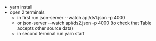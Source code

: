 - yarn install
- open 2 terminals
    * in first run  json-server --watch api/ds1.json -p 4000
    * or json-server --watch api/ds2.json -p 4000 (to check that Table accepts other source data)
    * in second terminal run yarn start
